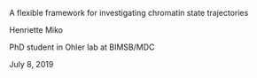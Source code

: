 A flexible framework for investigating chromatin state trajectories

Henriette Miko

PhD student in Ohler lab at BIMSB/MDC


July 8, 2019
